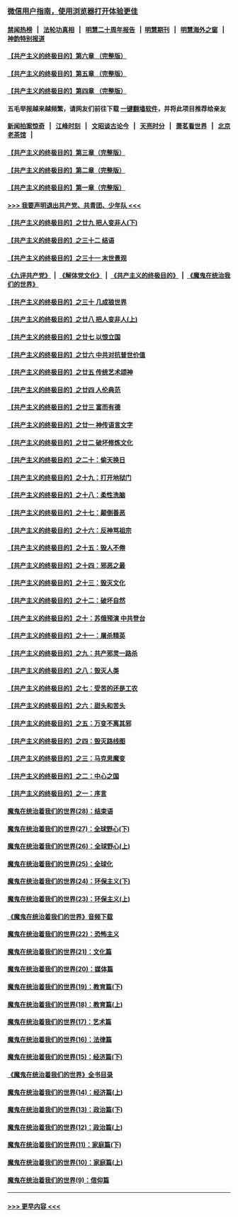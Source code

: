 ### [微信用户指南，使用浏览器打开体验更佳](https://github.com/gfw-breaker/banned-news1/blob/master/indexes/wechat-guide.md?t=0)
#### [禁闻热榜](热点新闻.md?t=0)  &nbsp;&nbsp;|&nbsp;&nbsp; [法轮功真相](https://github.com/gfw-breaker/truth/blob/master/README.md?t=0) &nbsp;&nbsp;|&nbsp;&nbsp; [明慧二十周年报告](https://github.com/gfw-breaker/mh-reports/blob/master/README.md?t=0) &nbsp;&nbsp;|&nbsp;&nbsp;[明慧期刊](https://github.com/gfw-breaker/mh-qikan) &nbsp;&nbsp;|&nbsp;&nbsp; [明慧海外之窗](https://github.com/gfw-breaker/mh-news/blob/master/README.md?t=0) &nbsp;&nbsp;|&nbsp;&nbsp; [神韵特别报道](https://github.com/gfw-breaker/mh-news/blob/master/shenyun.md?t=0)
#### [【共产主义的终极目的】第六章 （完整版）](../pages/nsc422/n11428913.md?t=02171111) 
#### [【共产主义的终极目的】第五章 （完整版）](../pages/nsc422/n11428912.md?t=02171111) 
#### [【共产主义的终极目的】第四章 （完整版）](../pages/nsc422/n11428907.md?t=02171111) 
#### 五毛举报越来越频繁，请网友们前往下载 [一键翻墙软件](https://github.com/gfw-breaker/ssr-accounts)，并将此项目推荐给亲友
#### [新闻拍案惊奇](https://github.com/gfw-breaker/banned-news1/blob/master/pages/link4.md) &nbsp;&nbsp;|&nbsp;&nbsp; [江峰时刻](https://github.com/gfw-breaker/banned-news1/blob/master/pages/link4.md) &nbsp;&nbsp;|&nbsp;&nbsp; [文昭谈古论今](https://github.com/gfw-breaker/banned-news1/blob/master/pages/link4.md) &nbsp;&nbsp;|&nbsp;&nbsp; [天亮时分](https://github.com/gfw-breaker/banned-news1/blob/master/pages/link4.md) &nbsp;&nbsp;|&nbsp;&nbsp; [萧茗看世界](https://github.com/gfw-breaker/banned-news1/blob/master/pages/link4.md) &nbsp;&nbsp;|&nbsp;&nbsp; [北京老茶馆](https://github.com/gfw-breaker/banned-news1/blob/master/pages/link4.md) &nbsp;&nbsp;|&nbsp;&nbsp; 
#### [【共产主义的终极目的】第三章（完整版）](../pages/nsc422/n11428848.md?t=02171111) 
#### [【共产主义的终极目的】第二章（完整版）](../pages/nsc422/n11428831.md?t=02171111) 
#### [【共产主义的终极目的】第一章（完整版）](../pages/nsc422/n11417651.md?t=02171111) 
#### [>>> 我要声明退出共产党、共青团、少年队 <<<](https://github.com/begood0513/goodnews/blob/master/quit/letter.md) 
#### [【共产主义的终极目的】之廿九 把人变非人(下)](../pages/nsc422/n11344140.md?t=02171111) 
#### [【共产主义的终极目的】之三十二 结语](../pages/nsc422/n11360535.md?t=02171111) 
#### [【共产主义的终极目的】之三十一 末世景观](../pages/nsc422/n11351129.md?t=02171111) 
#### [《九评共产党》](https://github.com/begood0513/9ping.md/blob/master/README.md) &nbsp;|&nbsp; [《解体党文化》](../../../../jtdwh.md/blob/master/README.md)  &nbsp;|&nbsp; [《共产主义的终极目的》](../../../../gczydzjmd.md/blob/master/README.md) &nbsp;|&nbsp; [《魔鬼在统治我们的世界》](../../../../mgztzwmdsj.md/blob/master/README.md) 
#### [【共产主义的终极目的】之三十 几成狼世界](../pages/nsc422/n11348280.md?t=02171111) 
#### [【共产主义的终极目的】之廿八 把人变非人(上)](../pages/nsc422/n11340492.md?t=02171111) 
#### [【共产主义的终极目的】之廿七 以恨立国](../pages/nsc422/n11336944.md?t=02171111) 
#### [【共产主义的终极目的】之廿六 中共对抗普世价值](../pages/nsc422/n11324785.md?t=02171111) 
#### [【共产主义的终极目的】之廿五 传统艺术颂神](../pages/nsc422/n11296396.md?t=02171111) 
#### [【共产主义的终极目的】之廿四 人伦典范](../pages/nsc422/n11296397.md?t=02171111) 
#### [【共产主义的终极目的】之廿三 富而有德](../pages/nsc422/n11283598.md?t=02171111) 
#### [【共产主义的终极目的】之廿一 神传语言文字](../pages/nsc422/n11263265.md?t=02171111) 
#### [【共产主义的终极目的】之廿二 破坏修炼文化](../pages/nsc422/n11245728.md?t=02171111) 
#### [【共产主义的终极目的】之二十：偷天换日](../pages/nsc422/n11238846.md?t=02171111) 
#### [【共产主义的终极目的】之十九：打开地狱门](../pages/nsc422/n11206376.md?t=02171111) 
#### [【共产主义的终极目的】之十八：柔性洗脑](../pages/nsc422/n11199994.md?t=02171111) 
#### [【共产主义的终极目的】之十七：颠倒善恶](../pages/nsc422/n11179782.md?t=02171111) 
#### [【共产主义的终极目的】之十六：反神骂祖宗](../pages/nsc422/n11166798.md?t=02171111) 
#### [【共产主义的终极目的】之十五：毁人不倦](../pages/nsc422/n11166792.md?t=02171111) 
#### [【共产主义的终极目的】之十四：邪恶之最](../pages/nsc422/n11150249.md?t=02171111) 
#### [【共产主义的终极目的】之十三：毁灭文化](../pages/nsc422/n11135227.md?t=02171111) 
#### [【共产主义的终极目的】之十二：破坏自然](../pages/nsc422/n11135214.md?t=02171111) 
#### [【共产主义的终极目的】之十：苏俄预演 中共登台](../pages/nsc422/n11118424.md?t=02171111) 
#### [【共产主义的终极目的】之十一：屠杀精英](../pages/nsc422/n11118442.md?t=02171111) 
#### [【共产主义的终极目的】之九：共产邪灵一路杀](../pages/nsc422/n11114139.md?t=02171111) 
#### [【共产主义的终极目的】之八：毁灭人类](../pages/nsc422/n11108503.md?t=02171111) 
#### [【共产主义的终极目的】之七：受苦的还是工农](../pages/nsc422/n11101809.md?t=02171111) 
#### [【共产主义的终极目的】之六：甜头和苦头](../pages/nsc422/n11096971.md?t=02171111) 
#### [【共产主义的终极目的】之五：万变不离其邪](../pages/nsc422/n11091285.md?t=02171111) 
#### [【共产主义的终极目的】之四：毁灭路线图](../pages/nsc422/n11086284.md?t=02171111) 
#### [【共产主义的终极目的】之三：马克思魔变](../pages/nsc422/n11061941.md?t=02171111) 
#### [【共产主义的终极目的】之二：中心之国](../pages/nsc422/n11047728.md?t=02171111) 
#### [【共产主义的终极目的】之一：序言](../pages/nsc422/n11086077.md?t=02171111) 
#### [魔鬼在统治着我们的世界(28)：结束语](../pages/nsc422/n10936246.md?t=02171111) 
#### [魔鬼在统治着我们的世界(27)：全球野心(下)](../pages/nsc422/n10928319.md?t=02171111) 
#### [魔鬼在统治着我们的世界(26)：全球野心(上)](../pages/nsc422/n10900318.md?t=02171111) 
#### [魔鬼在统治着我们的世界(25)：全球化](../pages/nsc422/n10788205.md?t=02171111) 
#### [魔鬼在统治着我们的世界(24)：环保主义(下)](../pages/nsc422/n10695307.md?t=02171111) 
#### [魔鬼在统治着我们的世界(23)：环保主义(上)](../pages/nsc422/n10688613.md?t=02171111) 
#### [《魔鬼在统治着我们的世界》音频下载](../pages/nsc422/n10635553.md?t=02171111) 
#### [魔鬼在统治着我们的世界(22)：恐怖主义](../pages/nsc422/n10614727.md?t=02171111) 
#### [魔鬼在统治着我们的世界(21)：文化篇](../pages/nsc422/n10597706.md?t=02171111) 
#### [魔鬼在统治着我们的世界(20)：媒体篇](../pages/nsc422/n10586579.md?t=02171111) 
#### [魔鬼在统治着我们的世界(19)：教育篇(下)](../pages/nsc422/n10564808.md?t=02171111) 
#### [魔鬼在统治着我们的世界(18)：教育篇(上)](../pages/nsc422/n10526970.md?t=02171111) 
#### [魔鬼在统治着我们的世界(17)：艺术篇](../pages/nsc422/n10499093.md?t=02171111) 
#### [魔鬼在统治着我们的世界(16)：法律篇](../pages/nsc422/n10485969.md?t=02171111) 
#### [魔鬼在统治着我们的世界(15)：经济篇(下)](../pages/nsc422/n10469975.md?t=02171111) 
#### [《魔鬼在统治着我们的世界》全书目录](../pages/nsc422/n10464261.md?t=02171111) 
#### [魔鬼在统治着我们的世界(14)：经济篇(上)](../pages/nsc422/n10457370.md?t=02171111) 
#### [魔鬼在统治着我们的世界(13)：政治篇(下)](../pages/nsc422/n10448270.md?t=02171111) 
#### [魔鬼在统治着我们的世界(12)：政治篇(上)](../pages/nsc422/n10444576.md?t=02171111) 
#### [魔鬼在统治着我们的世界(11)：家庭篇(下)](../pages/nsc422/n10440961.md?t=02171111) 
#### [魔鬼在统治着我们的世界(10)：家庭篇(上)](../pages/nsc422/n10435448.md?t=02171111) 
#### [魔鬼在统治着我们的世界(9)：信仰篇](../pages/nsc422/n10432159.md?t=02171111) 

----
#### [ >>> 更早内容 <<< ](../indexes/nsc422-earlier.md)
